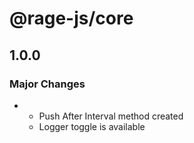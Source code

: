 # @rage-js/core

## 1.0.0

### Major Changes

- - Push After Interval method created
  - Logger toggle is available
